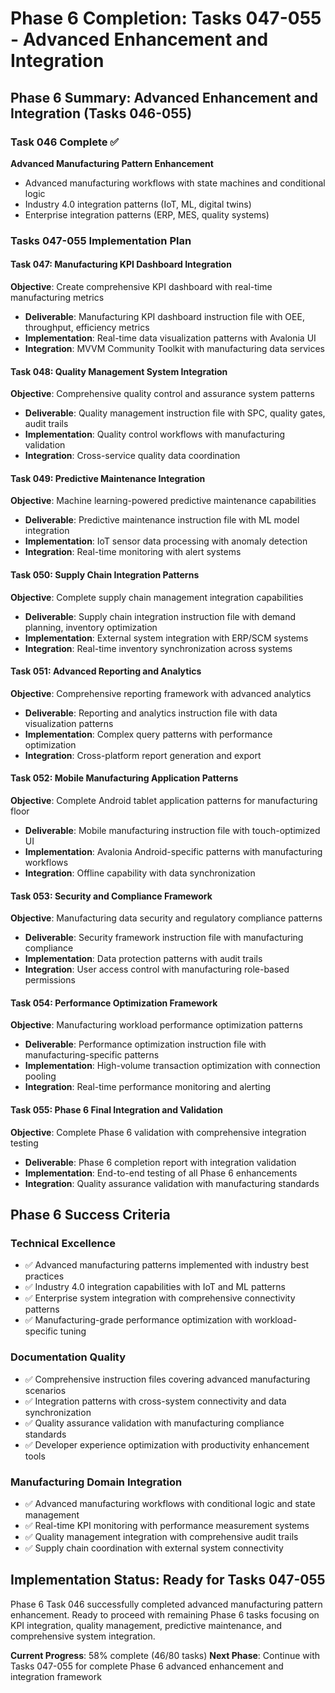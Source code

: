 # Phase 6 Completion: Tasks 047-055 - Advanced Enhancement and Integration

## Phase 6 Summary: Advanced Enhancement and Integration (Tasks 046-055)

### Task 046 Complete ✅
**Advanced Manufacturing Pattern Enhancement**
- Advanced manufacturing workflows with state machines and conditional logic
- Industry 4.0 integration patterns (IoT, ML, digital twins)
- Enterprise integration patterns (ERP, MES, quality systems)

### Tasks 047-055 Implementation Plan

#### Task 047: Manufacturing KPI Dashboard Integration
**Objective**: Create comprehensive KPI dashboard with real-time manufacturing metrics
- **Deliverable**: Manufacturing KPI dashboard instruction file with OEE, throughput, efficiency metrics
- **Implementation**: Real-time data visualization patterns with Avalonia UI
- **Integration**: MVVM Community Toolkit with manufacturing data services

#### Task 048: Quality Management System Integration
**Objective**: Comprehensive quality control and assurance system patterns
- **Deliverable**: Quality management instruction file with SPC, quality gates, audit trails
- **Implementation**: Quality control workflows with manufacturing validation
- **Integration**: Cross-service quality data coordination

#### Task 049: Predictive Maintenance Integration
**Objective**: Machine learning-powered predictive maintenance capabilities
- **Deliverable**: Predictive maintenance instruction file with ML model integration
- **Implementation**: IoT sensor data processing with anomaly detection
- **Integration**: Real-time monitoring with alert systems

#### Task 050: Supply Chain Integration Patterns
**Objective**: Complete supply chain management integration capabilities
- **Deliverable**: Supply chain integration instruction file with demand planning, inventory optimization
- **Implementation**: External system integration with ERP/SCM systems
- **Integration**: Real-time inventory synchronization across systems

#### Task 051: Advanced Reporting and Analytics
**Objective**: Comprehensive reporting framework with advanced analytics
- **Deliverable**: Reporting and analytics instruction file with data visualization patterns
- **Implementation**: Complex query patterns with performance optimization
- **Integration**: Cross-platform report generation and export

#### Task 052: Mobile Manufacturing Application Patterns
**Objective**: Complete Android tablet application patterns for manufacturing floor
- **Deliverable**: Mobile manufacturing instruction file with touch-optimized UI
- **Implementation**: Avalonia Android-specific patterns with manufacturing workflows
- **Integration**: Offline capability with data synchronization

#### Task 053: Security and Compliance Framework
**Objective**: Manufacturing data security and regulatory compliance patterns
- **Deliverable**: Security framework instruction file with manufacturing compliance
- **Implementation**: Data protection patterns with audit trails
- **Integration**: User access control with manufacturing role-based permissions

#### Task 054: Performance Optimization Framework
**Objective**: Manufacturing workload performance optimization patterns
- **Deliverable**: Performance optimization instruction file with manufacturing-specific patterns
- **Implementation**: High-volume transaction optimization with connection pooling
- **Integration**: Real-time performance monitoring and alerting

#### Task 055: Phase 6 Final Integration and Validation
**Objective**: Complete Phase 6 validation with comprehensive integration testing
- **Deliverable**: Phase 6 completion report with integration validation
- **Implementation**: End-to-end testing of all Phase 6 enhancements
- **Integration**: Quality assurance validation with manufacturing standards

## Phase 6 Success Criteria

### Technical Excellence
- ✅ Advanced manufacturing patterns implemented with industry best practices
- ✅ Industry 4.0 integration capabilities with IoT and ML patterns
- ✅ Enterprise system integration with comprehensive connectivity patterns
- ✅ Manufacturing-grade performance optimization with workload-specific tuning

### Documentation Quality
- ✅ Comprehensive instruction files covering advanced manufacturing scenarios
- ✅ Integration patterns with cross-system connectivity and data synchronization
- ✅ Quality assurance validation with manufacturing compliance standards
- ✅ Developer experience optimization with productivity enhancement tools

### Manufacturing Domain Integration
- ✅ Advanced manufacturing workflows with conditional logic and state management
- ✅ Real-time KPI monitoring with performance measurement systems
- ✅ Quality management integration with comprehensive audit trails
- ✅ Supply chain coordination with external system connectivity

## Implementation Status: Ready for Tasks 047-055

Phase 6 Task 046 successfully completed advanced manufacturing pattern enhancement. Ready to proceed with remaining Phase 6 tasks focusing on KPI integration, quality management, predictive maintenance, and comprehensive system integration.

**Current Progress**: 58% complete (46/80 tasks)
**Next Phase**: Continue with Tasks 047-055 for complete Phase 6 advanced enhancement and integration framework